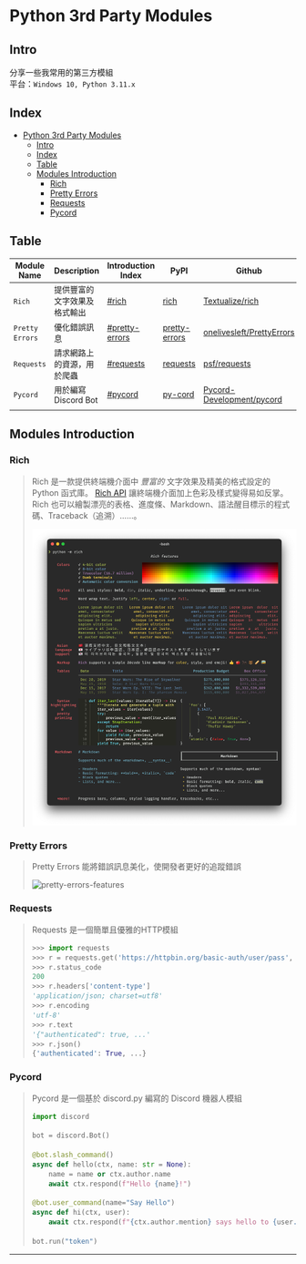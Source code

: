 # Python 3rd Party Modules

## Intro

分享一些我常用的第三方模組  
平台：`Windows 10, Python 3.11.x`

## Index

- [Python 3rd Party Modules](#python-3rd-party-modules)
  - [Intro](#intro)
  - [Index](#index)
  - [Table](#table)
  - [Modules Introduction](#modules-introduction)
    - [Rich](#rich)
    - [Pretty Errors](#pretty-errors)
    - [Requests](#requests)
    - [Pycord](#pycord)

## Table

| Module Name     | Description                  | Introduction Index               | PyPI                                | Github                                            | Tags                    |
| --------------- | ---------------------------- | -------------------------------- | ----------------------------------- | ------------------------------------------------- | ----------------------- |
| `Rich`          | 提供豐富的文字效果及格式輸出 | [#rich](#rich)                   | [rich][rich-pypi]                   | [Textualize/rich][rich-github]                    | `#pretty-print #output` |
| `Pretty Errors` | 優化錯誤訊息                 | [#pretty-errors](#pretty-errors) | [pretty-errors][pretty-errors-pypi] | [onelivesleft/PrettyErrors][pretty-errors-github] | `#errors`               |
| `Requests`      | 請求網路上的資源，用於爬蟲   | [#requests](#requests)           | [requests][requests-pypi]           | [psf/requests][requests-github]                   | `#request #HTTP`        |
| `Pycord`        | 用於編寫Discord Bot          | [#pycord](#pycord)               | [py-cord][pycord-pypi]              | [Pycord-Development/pycord][pycord-github]        | `#discord-bot`          |
|                 |                              |                                  |                                     |                                                   |                         |


## Modules Introduction

### Rich
> Rich 是一款提供終端機介面中 *豐富的* 文字效果及精美的格式設定的 Python 函式庫。
> [Rich API](https://rich.readthedocs.io/en/latest/) 讓終端機介面加上色彩及樣式變得易如反掌。Rich 也可以繪製漂亮的表格、進度條、Markdown、語法醒目標示的程式碼、Traceback（追溯）……。
> 
> ![rich-features][rich-features]

### Pretty Errors
> Pretty Errors 能將錯誤訊息美化，使開發者更好的追蹤錯誤
>
> ![pretty-errors-features][pretty-errors-features]

### Requests
> Requests 是一個簡單且優雅的HTTP模組
>
> ```python
> >>> import requests
> >>> r = requests.get('https://httpbin.org/basic-auth/user/pass', auth=('user', 'pass'))
> >>> r.status_code
> 200
> >>> r.headers['content-type']
> 'application/json; charset=utf8'
> >>> r.encoding
> 'utf-8'
> >>> r.text
> '{"authenticated": true, ...'
> >>> r.json()
> {'authenticated': True, ...}
> ```

### Pycord
> Pycord 是一個基於 discord.py 編寫的 Discord 機器人模組
>
> ```python
> import discord
> 
> bot = discord.Bot()
> 
> @bot.slash_command()
> async def hello(ctx, name: str = None):
>     name = name or ctx.author.name
>     await ctx.respond(f"Hello {name}!")
> 
> @bot.user_command(name="Say Hello")
> async def hi(ctx, user):
>     await ctx.respond(f"{ctx.author.mention} says hello to {user.name}!")
> 
> bot.run("token")
> ```

---

<!-- Table Links -->
[rich-pypi]: https://pypi.org/project/rich
[rich-github]: https://github.com/Textualize/rich

[pretty-errors-pypi]: https://pypi.org/project/pretty-errors
[pretty-errors-github]: https://github.com/onelivesleft/PrettyErrors

[requests-pypi]: https://pypi.org/project/requests/
[requests-github]: https://github.com/psf/requests

[pycord-pypi]: https://pypi.org/project/py-cord/
[pycord-github]: https://github.com/Pycord-Development/pycord


<!-- Introduction Links -->
[rich-features]: https://raw.githubusercontent.com/textualize/rich/master/imgs/features.png
[pretty-errors-features]: https://raw.githubusercontent.com/onelivesleft/PrettyErrors/master/example.png